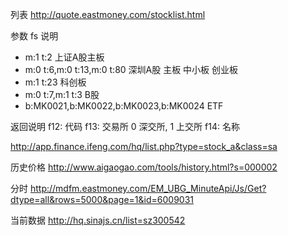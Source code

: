 列表
http://quote.eastmoney.com/stocklist.html

参数 fs 说明
- m:1 t:2 上证A股主板
- m:0 t:6,m:0 t:13,m:0 t:80 深圳A股 主板 中小板 创业板
- m:1 t:23 科创板
- m:0 t:7,m:1 t:3 B股
- b:MK0021,b:MK0022,b:MK0023,b:MK0024 ETF

返回说明
f12: 代码
f13: 交易所 0 深交所, 1 上交所
f14: 名称


http://app.finance.ifeng.com/hq/list.php?type=stock_a&class=sa

历史价格
http://www.aigaogao.com/tools/history.html?s=000002

分时
http://mdfm.eastmoney.com/EM_UBG_MinuteApi/Js/Get?dtype=all&rows=5000&page=1&id=6009031

当前数据
http://hq.sinajs.cn/list=sz300542
